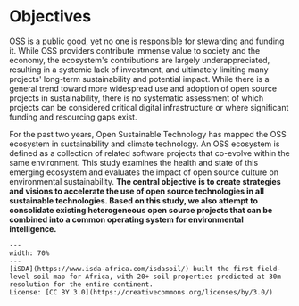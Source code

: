 # Objectives

OSS is a public good, yet no one is responsible for stewarding and funding it. While OSS providers contribute immense value to society and the economy, the ecosystem's contributions are largely underappreciated, resulting in a systemic lack of investment, and ultimately limiting many projects' long-term sustainability and potential impact. While there is a general trend toward more widespread use and adoption of open source projects in sustainability, there is no systematic assessment of which projects can be considered critical digital infrastructure or where significant funding and resourcing gaps exist.

For the past two years, Open Sustainable Technology has mapped the OSS ecosystem in sustainability and climate technology. An OSS ecosystem is defined as a collection of related software projects that co-evolve within the same environment. This study examines the health and state of this emerging ecosystem and evaluates the impact of open source culture on environmental sustainability. **The central objective is to create strategies and visions to accelerate the use of open source technologies in all sustainable technologies. Based on this study, we also attempt to consolidate existing heterogeneous open source projects that can be combined into a common operating system for environmental intelligence.**


```{figure} ../images/africa_soil_map.png
---
width: 70%
---
[iSDA](https://www.isda-africa.com/isdasoil/) built the first field-level soil map for Africa, with 20+ soil properties predicted at 30m resolution for the entire continent. 
License: [CC BY 3.0](https://creativecommons.org/licenses/by/3.0/)
```